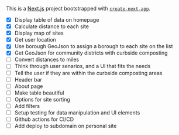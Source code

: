 This is a [Next.js](https://nextjs.org/) project bootstrapped with [`create-next-app`](https://github.com/vercel/next.js/tree/canary/packages/create-next-app).

- [x] Display table of data on homepage
- [x] Calculate distance to each site
- [x] Display map of sites
- [x] Get user location
- [x] Use borough GeoJson to assign a borough to each site on the list
- [x] Get GeoJson for community districts with curbside composting
- [ ] Convert distances to miles 
- [ ] Think through user senarios, and a UI that fits the needs 
- [ ] Tell the user if they are within the curbside composting areas
- [ ] Header bar
- [ ] About page
- [ ] Make table beautiful 
- [ ] Options for site sorting
- [ ] Add filters
- [ ] Setup testing for data manipulation and UI elements
- [ ] Github actions for CI/CD
- [ ] Add deploy to subdomain on personal site
